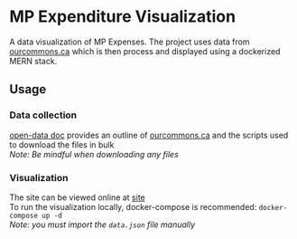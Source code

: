 # MP Expenditure Visualization
A data visualization of MP Expenses.
The project uses data from [ourcommons.ca](https://www.ourcommons.ca/en/open-data#ExpendituresMembers) which is then process and displayed using a dockerized MERN stack.

## Usage

### Data collection
[open-data doc](./docs) provides an outline of [ourcommons.ca](https://www.ourcommons.ca/en/open-data#ExpendituresMembers) and the scripts used to download the files in bulk\
_Note: Be mindful when downloading any files_

### Visualization
The site can be viewed online at [site]() \
To run the visualization locally, docker-compose is recommended:
`docker-compose up -d` \
_Note: you must import the `data.json` file manually_
